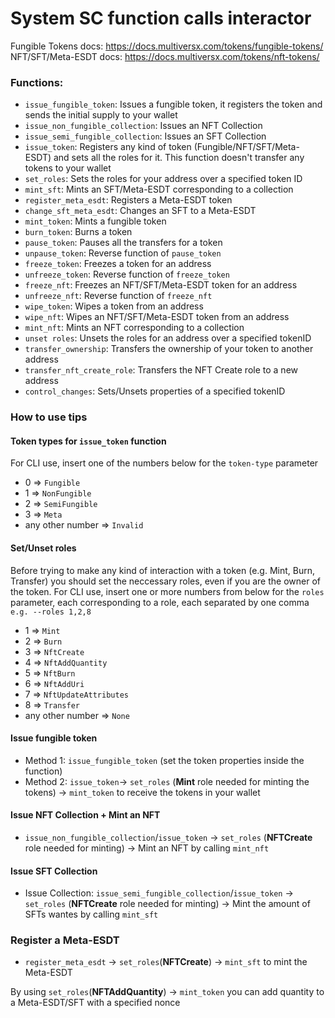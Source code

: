 # System SC function calls interactor

Fungible Tokens docs: https://docs.multiversx.com/tokens/fungible-tokens/
NFT/SFT/Meta-ESDT docs: https://docs.multiversx.com/tokens/nft-tokens/

### Functions:

- `issue_fungible_token`: Issues a fungible token, it registers the token and sends the initial supply to your wallet
- `issue_non_fungible_collection`: Issues an NFT Collection
- `issue_semi_fungible_collection`: Issues an SFT Collection
- `issue_token`: Registers any kind of token (Fungible/NFT/SFT/Meta-ESDT) and sets all the roles for it. This function doesn't transfer any tokens to your wallet
- `set_roles`: Sets the roles for your address over a specified token ID
- `mint_sft`: Mints an SFT/Meta-ESDT corresponding to a collection
- `register_meta_esdt`: Registers a Meta-ESDT token
- `change_sft_meta_esdt`: Changes an SFT to a Meta-ESDT
- `mint_token`: Mints a fungible token
- `burn_token`: Burns a token
- `pause_token`: Pauses all the transfers for a token
- `unpause_token`: Reverse function of `pause_token`
- `freeze_token`: Freezes a token for an address
- `unfreeze_token`: Reverse function of `freeze_token`
- `freeze_nft`: Freezes an NFT/SFT/Meta-ESDT token for an address
- `unfreeze_nft`: Reverse function of `freeze_nft`
- `wipe_token`: Wipes a token from an address
- `wipe_nft`: Wipes an NFT/SFT/Meta-ESDT token from an address
- `mint_nft`: Mints an NFT corresponding to a collection
- `unset roles`: Unsets the roles for an address over a specified tokenID
- `transfer_ownership`: Transfers the ownership of your token to another address
- `transfer_nft_create_role`: Transfers the NFT Create role to a new address
- `control_changes`: Sets/Unsets properties of a specified tokenID

### How to use tips

#### Token types for `issue_token` function

For CLI use, insert one of the numbers below for the `token-type` parameter

- 0 => `Fungible`
- 1 => `NonFungible`
- 2 => `SemiFungible`
- 3 => `Meta`
- any other number => `Invalid`

#### Set/Unset roles

Before trying to make any kind of interaction with a token (e.g. Mint, Burn, Transfer) you should set the neccessary roles, even if you are the owner of the token. For CLI use, insert one or more numbers from below for the `roles` parameter, each corresponding to a role, each separated by one comma `e.g. --roles 1,2,8`

- 1 => `Mint`
- 2 => `Burn`
- 3 => `NftCreate`
- 4 => `NftAddQuantity`
- 5 => `NftBurn`
- 6 => `NftAddUri`
- 7 => `NftUpdateAttributes`
- 8 => `Transfer`
- any other number => `None`

#### Issue fungible token

- Method 1: `issue_fungible_token` (set the token properties inside the function)
- Method 2: `issue_token`-> `set_roles` (**Mint** role needed for minting the tokens) -> `mint_token` to receive the tokens in your wallet

#### Issue NFT Collection + Mint an NFT

- `issue_non_fungible_collection`/`issue_token` -> `set_roles` (**NFTCreate** role needed for minting) -> Mint an NFT by calling `mint_nft`

#### Issue SFT Collection

- Issue Collection: `issue_semi_fungible_collection`/`issue_token` -> `set_roles` (**NFTCreate** role needed for minting) -> Mint the amount of SFTs wantes by calling `mint_sft`

### Register a Meta-ESDT

- `register_meta_esdt` -> `set_roles`(**NFTCreate**) -> `mint_sft` to mint the Meta-ESDT

By using `set_roles`(**NFTAddQuantity**) -> `mint_token` you can add quantity to a Meta-ESDT/SFT with a specified nonce
